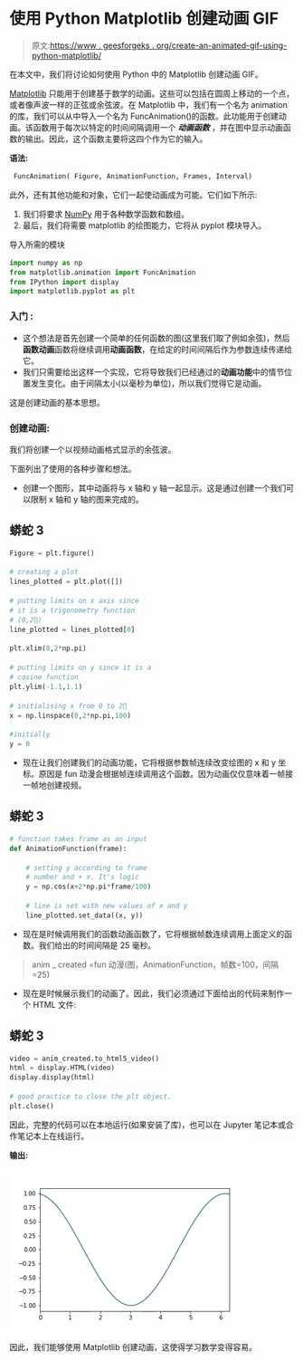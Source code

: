 # 使用 Python Matplotlib 创建动画 GIF

> 原文:[https://www . geesforgeks . org/create-an-animated-gif-using-python-matplotlib/](https://www.geeksforgeeks.org/create-an-animated-gif-using-python-matplotlib/)

在本文中，我们将讨论如何使用 Python 中的 Matplotlib 创建动画 GIF。

[Matplotlib](https://www.geeksforgeeks.org/python-introduction-matplotlib/) 只能用于创建基于数学的动画。这些可以包括在圆周上移动的一个点，或者像声波一样的正弦或余弦波。在 Matplotlib 中，我们有一个名为 animation 的库，我们可以从中导入一个名为 FuncAnimation()的函数。此功能用于创建动画。该函数用于每次以特定的时间间隔调用一个 ***动画函数*** ，并在图中显示动画函数的输出。因此，这个函数主要将这四个作为它的输入。

**语法:**

```py
 FuncAnimation( Figure, AnimationFunction, Frames, Interval)
```

此外，还有其他功能和对象，它们一起使动画成为可能。它们如下所示:

1.  我们将要求 [NumPy](https://www.geeksforgeeks.org/numpy-tutorial/) 用于各种数学函数和数组。
2.  最后，我们将需要 matplotlib 的绘图能力，它将从 pyplot 模块导入。

导入所需的模块

```py
import numpy as np
from matplotlib.animation import FuncAnimation
from IPython import display
import matplotlib.pyplot as plt
```

### 入门 **:**

*   这个想法是首先创建一个简单的任何函数的图(这里我们取了例如余弦)，然后**函数动画**函数将继续调用**动画函数**，在给定的时间间隔后作为参数连续传递给它。
*   我们只需要给出这样一个实现，它将导致我们已经通过的**动画功能**中的情节位置发生变化。由于间隔太小(以毫秒为单位)，所以我们觉得它是动画。

这是创建动画的基本思想。

### **创建动画:**

我们将创建一个以视频动画格式显示的余弦波。

下面列出了使用的各种步骤和想法。

*   创建一个图形，其中动画将与 x 轴和 y 轴一起显示。这是通过创建一个我们可以限制 x 轴和 y 轴的图来完成的。

## 蟒蛇 3

```py
Figure = plt.figure()

# creating a plot
lines_plotted = plt.plot([])    

# putting limits on x axis since
# it is a trigonometry function
# (0,2∏)
line_plotted = lines_plotted[0]

plt.xlim(0,2*np.pi) 

# putting limits on y since it is a
# cosine function
plt.ylim(-1.1,1.1)   

# initialising x from 0 to 2∏
x = np.linspace(0,2*np.pi,100)  

#initially
y = 0
```

*   现在让我们创建我们的动画功能，它将根据参数帧连续改变绘图的 x 和 y 坐标。原因是 fun 动漫会根据帧连续调用这个函数。因为动画仅仅意味着一帧接一帧地创建视频。

## 蟒蛇 3

```py
# function takes frame as an input
def AnimationFunction(frame):

    # setting y according to frame
    # number and + x. It's logic
    y = np.cos(x+2*np.pi*frame/100)

    # line is set with new values of x and y
    line_plotted.set_data((x, y))
```

*   现在是时候调用我们的函数动画函数了，它将根据帧数连续调用上面定义的函数。我们给出的时间间隔是 25 毫秒。

> anim _ created =fun 动漫(图，AnimationFunction，帧数=100，间隔=25)

*   现在是时候展示我们的动画了。因此，我们必须通过下面给出的代码来制作一个 HTML 文件:

## 蟒蛇 3

```py
video = anim_created.to_html5_video()
html = display.HTML(video)
display.display(html)

# good practice to close the plt object.
plt.close()
```

因此，完整的代码可以在本地运行(如果安装了库)，也可以在 Jupyter 笔记本或合作笔记本上在线运行。

**输出:**

![](img/7fea4935c090f52fd5b4592169e0c712.png)

因此，我们能够使用 Matplotlib 创建动画，这使得学习数学变得容易。